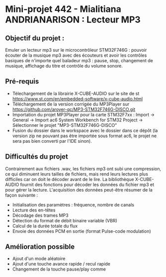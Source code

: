 # Mini-projet 442 - Mialitiana ANDRIANARISON : Lecteur MP3

## Objectif du projet : 
Emuler un lecteur mp3 sur le microcontrôleur STM32F746G : pouvoir écouter de la musique mp3 avec des écouteurs et avoir les contrôles basiques de n'importe quel baladeur mp3 : pause, stop, changement de musique, affichage du titre et contrôle du volume sonore.

## Pré-requis
- Télechargement de la librairie X-CUBE-AUDIO sur le site de st https://www.st.com/en/embedded-software/x-cube-audio.html
- Téléchargement de la version corrigée du MP3Player sur https://github.com/aroyer-qc/MP3-STM32F746G-DISCO.git
- Importation du projet MP3Player pour la carte STM32F7xx : Import -> General -> Import ac6 System Workbench for STM32 Project ->  Sélectionner le projet "MP3-STM32F746G-DISCO"
- Fusion du dossier dans le workspace avec le dossier dans ce dépôt (la version zip ne pouvant pas être importée sous format ac6, le projet ne sera pas bien converti par l'IDE sinon).

## Difficultés du projet 
Contrairement aux fichiers .wav, les fichiers mp3 ont subi une compression, ce qui diminuent leurs tailles de fichiers, mais rend leurs lectures plus difficiles car on doit le décoder avant de le lire.
La bibliothèque X-CUBE-AUDIO fournit des fonctions pour décoder les données du fichier mp3 et pour gérer la lecture. L'acquisition des données peut-être résumer de la façon suivante :
- Initialisation des paramètres : fréquence, nombre de canals
- Lecture des en-têtes
- Décodage des trames MP3 
- Détection du format de débit binaire variable (VBR)
- Calcul de la durée totale du flux
- Envoie des données PCM en sortie (format Pulse-code modulation)

## Amélioration possible
- Ajout d'un mode aléatoire
- Ajout d'une touche avance rapide / recul rapide
- Changement de la touche pause/play comme
